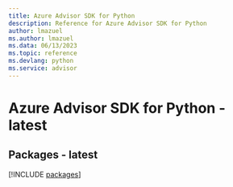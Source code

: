 ```yaml
---
title: Azure Advisor SDK for Python
description: Reference for Azure Advisor SDK for Python
author: lmazuel
ms.author: lmazuel
ms.data: 06/13/2023
ms.topic: reference
ms.devlang: python
ms.service: advisor
---
```

# Azure Advisor SDK for Python - latest
## Packages - latest
[!INCLUDE [packages](advisor-index.md)]